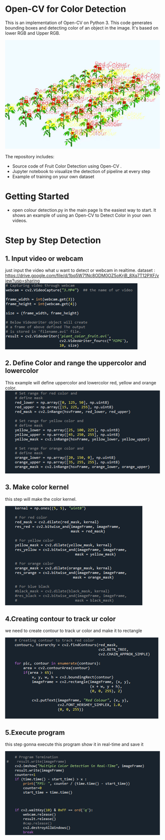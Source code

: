 # Open-CV for Color Detection 

This is an implementation of Open-CV on Python 3. This code generates bounding boxes and detecting color of an object in the image. It's based on lower RGB and Upper RGB.

![Color Detection Sample](assets/detection.PNG)

The repository includes:
* Source code of Fruit Color Detection using Open-CV .
* Jupyter notebook to visualize the detection of pipeline at every step
* Example of training on your own dataset


# Getting Started
* open colour detection.py in the main page  Is the easiest way to start. It shows an example of using an Open-CV to Detect Color in your own videos.



# Step by Step Detection

## 1. Input video or webcam 
just input the video what u want to detect or webcam in realtime.
dataset : https://drive.google.com/file/d/1bq5W71Nc8ODM0OZ5oKrjB_8Xq7T12PXF/view?usp=sharing
![](assets/step1.PNG)

## 2. Define Color and range the uppercolor and lowercolor
This example will define uppercolor and lowercolor red, yellow and orange color.
![](assets/step2.PNG)

## 3. Make color kernel
this step will make the color kernel.

![](assets/step3.PNG)

## 4.Creating contour to track ur color 
we need to create contour to track ur color and make it to rectangle 

![](assets/step4.PNG)

## 5.Execute program
this step gonna execute this program show it in real-time and save it 

![](assets/step5.PNG)
